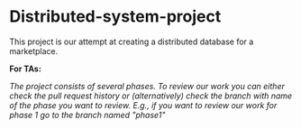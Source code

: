 # Distributed-system-project
This project is our attempt at creating a distributed database for a marketplace.

**For TAs:**

  *The project consists of several phases.
  To review our work you can either check the pull request history or (alternatively) check the branch with name of the phase you want to review.
  E.g., if you want to review our work for phase 1 go to the branch named "phase1"*
